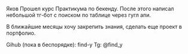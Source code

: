 Яков
Прошел курс Практикума по бекенду. После этого написал небольшой тг-бот с поиском по таблице через гугл апи.

В ближайшие месяцы хочу закрепить знания, сделать еще проект в портфолио.

Gihub (пока в беспорядке): find-y
Tg: @find_y
